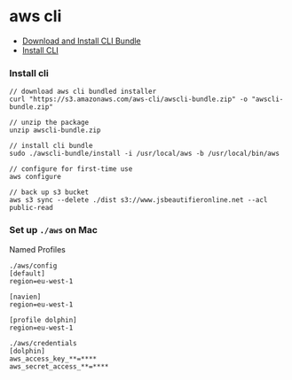 # aws cli

* [Download and Install CLI Bundle](https://docs.aws.amazon.com/cli/latest/userguide/awscli-install-bundle.html#install-bundle-other)
* [Install CLI](#install-cli)


### Install cli

```
// download aws cli bundled installer
curl "https://s3.amazonaws.com/aws-cli/awscli-bundle.zip" -o "awscli-bundle.zip"

// unzip the package
unzip awscli-bundle.zip

// install cli bundle
sudo ./awscli-bundle/install -i /usr/local/aws -b /usr/local/bin/aws

// configure for first-time use
aws configure

// back up s3 bucket
aws s3 sync --delete ./dist s3://www.jsbeautifieronline.net --acl public-read
```

### Set up `./aws` on Mac

Named Profiles


    ./aws/config
    [default]
    region=eu-west-1

    [navien]
    region=eu-west-1
    
    [profile dolphin]
    region=eu-west-1
    
    ./aws/credentials
    [dolphin]
    aws_access_key_**=****
    aws_secret_access_**=****
